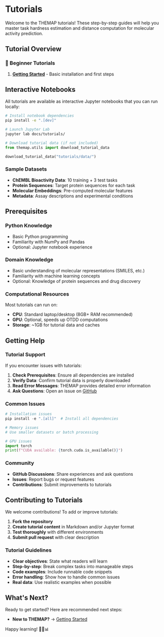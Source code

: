 # Tutorials

Welcome to the THEMAP tutorials! These step-by-step guides will help you master task hardness estimation and distance computation for molecular activity prediction.

## Tutorial Overview

### 🚀 Beginner Tutorials

1. **[Getting Started](../user-guide/getting-started.md)** - Basic installation and first steps

## Interactive Notebooks

All tutorials are available as interactive Jupyter notebooks that you can run locally:

```bash
# Install notebook dependencies
pip install -e ".[dev]"

# Launch Jupyter Lab
jupyter lab docs/tutorials/
```


```python
# Download tutorial data (if not included)
from themap.utils import download_tutorial_data

download_tutorial_data("tutorials/data/")
```

### Sample Datasets

- **ChEMBL Bioactivity Data**: 10 training + 3 test tasks
- **Protein Sequences**: Target protein sequences for each task
- **Molecular Embeddings**: Pre-computed molecular features
- **Metadata**: Assay descriptions and experimental conditions

## Prerequisites

### Python Knowledge
- Basic Python programming
- Familiarity with NumPy and Pandas
- Optional: Jupyter notebook experience

### Domain Knowledge
- Basic understanding of molecular representations (SMILES, etc.)
- Familiarity with machine learning concepts
- Optional: Knowledge of protein sequences and drug discovery

### Computational Resources

Most tutorials can run on:
- **CPU**: Standard laptop/desktop (8GB+ RAM recommended)
- **GPU**: Optional, speeds up OTDD computations
- **Storage**: ~1GB for tutorial data and caches

## Getting Help

### Tutorial Support

If you encounter issues with tutorials:

1. **Check Prerequisites**: Ensure all dependencies are installed
2. **Verify Data**: Confirm tutorial data is properly downloaded
3. **Read Error Messages**: THEMAP provides detailed error information
4. **Ask Questions**: Open an issue on [GitHub](https://github.com/HFooladi/THEMAP/issues)

### Common Issues

```python
# Installation issues
pip install -e ".[all]"  # Install all dependencies

# Memory issues
# Use smaller datasets or batch processing

# GPU issues
import torch
print(f"CUDA available: {torch.cuda.is_available()}")
```

### Community

- **GitHub Discussions**: Share experiences and ask questions
- **Issues**: Report bugs or request features
- **Contributions**: Submit improvements to tutorials

## Contributing to Tutorials

We welcome contributions! To add or improve tutorials:

1. **Fork the repository**
2. **Create tutorial content** in Markdown and/or Jupyter format
3. **Test thoroughly** with different environments
4. **Submit pull request** with clear description

### Tutorial Guidelines

- **Clear objectives**: State what readers will learn
- **Step-by-step**: Break complex tasks into manageable steps
- **Code examples**: Include runnable code snippets
- **Error handling**: Show how to handle common issues
- **Real data**: Use realistic examples when possible

## What's Next?

Ready to get started? Here are recommended next steps:

- **New to THEMAP?** → [Getting Started](../user-guide/getting-started.md)

Happy learning! 🧪🔬📊
